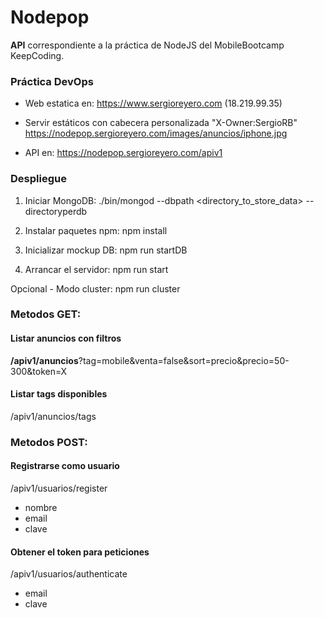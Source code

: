 # **Nodepop**
**API** correspondiente a la práctica de NodeJS del MobileBootcamp KeepCoding.

### Práctica DevOps

* Web estatica en:
https://www.sergioreyero.com
(18.219.99.35)

* Servir estáticos con cabecera personalizada "X-Owner:SergioRB"
https://nodepop.sergioreyero.com/images/anuncios/iphone.jpg

* API en:
https://nodepop.sergioreyero.com/apiv1


### Despliegue

1. Iniciar MongoDB: 
./bin/mongod --dbpath <directory_to_store_data> --directoryperdb

2. Instalar paquetes npm:
npm install

3. Inicializar mockup DB:
npm run startDB

4. Arrancar el servidor:
npm run start

Opcional - Modo cluster: npm run cluster

### Metodos GET:
#### Listar anuncios con filtros
**/apiv1/anuncios**?tag=mobile&venta=false&sort=precio&precio=50-300&token=X

#### Listar tags disponibles
/apiv1/anuncios/tags

### Metodos POST:
#### Registrarse como usuario
/apiv1/usuarios/register

* nombre
* email
* clave


#### Obtener el token para peticiones
/apiv1/usuarios/authenticate

* email
* clave
